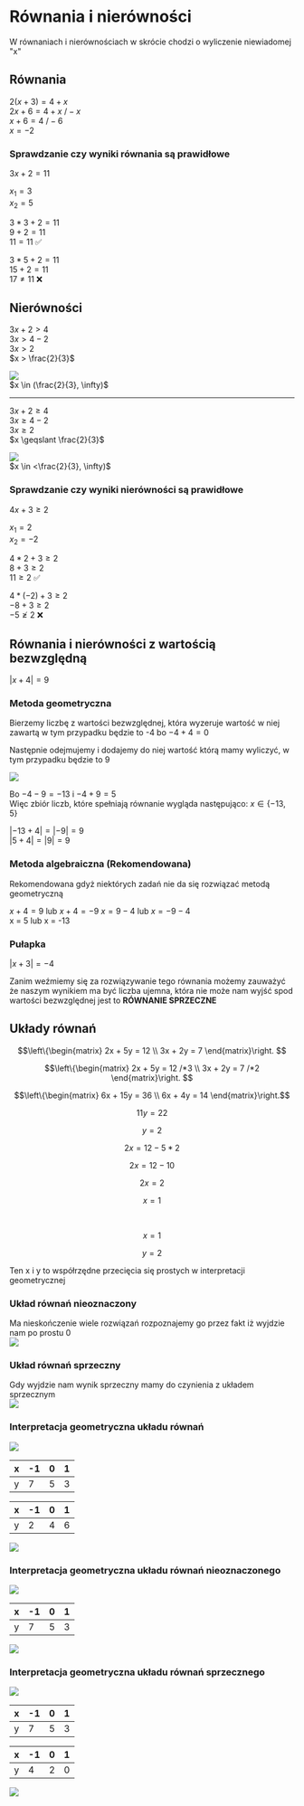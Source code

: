 # Równania i nierówności
W równaniach i nierównościach w skrócie chodzi o wyliczenie niewiadomej "x"  

## Równania
$2(x+3) = 4 + x$  
$2x + 6 = 4 + x$  $/- x$  
$x + 6 = 4$  $/-6$  
$x = -2$  

### Sprawdzanie czy wyniki równania są prawidłowe
$3x + 2 = 11$  

$x_{1} = 3$  
$x_{2} = 5$  

$3 * 3 + 2 = 11$  
$9 + 2 = 11$  
$11 = 11$ ✅  

$3 * 5 + 2 = 11$  
$15 + 2 = 11$  
$17 \neq 11$ ❌  

## Nierówności
$3x + 2 > 4$  
$3x > 4 - 2$  
$3x > 2$  
$x > \frac{2}{3}$  

![](images/rin-nierownosc.png)  
$x \in (\frac{2}{3}, \infty)$  

---

$3x + 2 \geqslant 4$  
$3x \geqslant 4 - 2$  
$3x \geqslant 2$  
$x \geqslant \frac{2}{3}$  

![](images/rin-nierownosc2.png)  
$x \in <\frac{2}{3}, \infty)$  

### Sprawdzanie czy wyniki nierówności są prawidłowe
$4x + 3 \geqslant 2$  

$x_{1} = 2$  
$x_{2} = -2$  

$4 * 2 + 3 \geqslant 2$  
$8 + 3 \geqslant 2$  
$11 \geqslant 2$ ✅  

$4 * (-2) + 3 \geqslant 2$  
$-8 + 3 \geqslant 2$  
$-5 \ngeqslant 2$  ❌  

## Równania i nierówności z wartością bezwzględną
$|x + 4| = 9$  
### Metoda geometryczna
Bierzemy liczbę z wartości bezwzględnej, która wyzeruje wartość w niej zawartą w tym przypadku będzie to -4 bo $-4 + 4 = 0$  

Następnie odejmujemy i dodajemy do niej wartość którą mamy wyliczyć, w tym przypadku będzie to 9

![](images/rin-bezwzgledna.png)  

Bo $-4 - 9 = -13$ i $-4 + 9 = 5$  
Więc zbiór liczb, które spełniają równanie wygląda następująco: $x \in \{-13, 5\}$  

$|-13 + 4| = |-9| = 9$  
$|5 + 4| = |9| = 9$  
### Metoda algebraiczna (Rekomendowana)
Rekomendowana gdyż niektórych zadań nie da się rozwiązać metodą geometryczną  

$x + 4 = 9$ lub $x + 4 = -9$
$x = 9 - 4$ lub $x = -9 - 4$  
x = 5 lub x = -13

### Pułapka
$|x + 3| = -4$  

Zanim weźmiemy się za rozwiązywanie tego równania możemy zauważyć że naszym wynikiem ma być liczba ujemna, która nie może nam wyjść spod wartości bezwzględnej jest to **RÓWNANIE SPRZECZNE**  
## Układy równań
```math  
\left\{\begin{matrix}
2x + 5y = 12 \\ 3x + 2y = 7 
\end{matrix}\right. 
```
```math
\left\{\begin{matrix}
2x + 5y = 12 /*3 \\ 3x + 2y = 7 /*2 
\end{matrix}\right. 
```
```math
\left\{\begin{matrix}
6x + 15y = 36 \\ 6x + 4y = 14 
\end{matrix}\right.
```
```math
11y = 22
```
```math
y = 2
```
```math
2x = 12 - 5 * 2
```
```math
2x = 12 - 10
```
```math
2x = 2
```
```math
x = 1
```

<br>

```math
x = 1  
```
```math
y = 2
```
Ten x i y to współrzędne przecięcia się prostych w interpretacji geometrycznej
### Układ równań nieoznaczony
Ma nieskończenie wiele rozwiązań rozpoznajemy go przez fakt iż wyjdzie nam po prostu 0  
![](images/rin-nieoznaczony.png)  

### Układ równań sprzeczny
Gdy wyjdzie nam wynik sprzeczny mamy do czynienia z układem sprzecznym  
![](images/rin-sprzeczny.png)  

### Interpretacja geometryczna układu równań
![](images/rin-interpretacja-geometryczna.png)  

| x   | -1  | 0   | 1   |
| --- | --- | --- | --- |
| y   | 7   | 5   | 3   |

| x   | -1  | 0   | 1   |
| --- | --- | --- | --- |
| y   | 2   | 4   | 6   |

![](images/rin-interpretacja-geometryczna2.png)    
### Interpretacja geometryczna układu równań nieoznaczonego
![](images/rin-interpretacja-geometryczna-nieoznakowanego.png)  

| x   | -1  | 0   | 1   |
| --- | --- | --- | --- |
| y   | 7   | 5   | 3   |

![](images/rin-interpretacja-geometryczna-nieoznakowanego2.png)  
### Interpretacja geometryczna układu równań sprzecznego
![](images/rin-interpretacja-geometryczna-sprzecznego.png)  

| x   | -1  | 0   | 1   |
| --- | --- | --- | --- |
| y   | 7   | 5   | 3   |

| x   | -1  | 0   | 1   |
| --- | --- | --- | --- |
| y   | 4   | 2   | 0   |

![](images/rin-interpretacja-geometryczna-sprzecznego2.png)  


